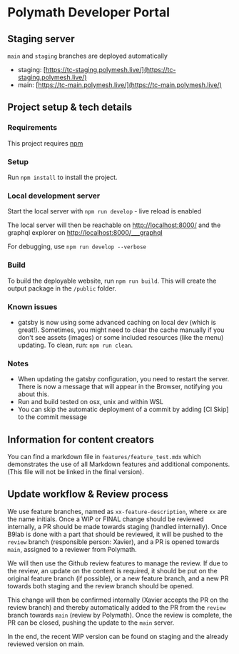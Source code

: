 # Polymath Developer Portal

## Staging server
`main` and `staging` branches are deployed automatically
* staging: [https://tc-staging.polymesh.live/](https://tc-staging.polymesh.live/)
* main: [https://tc-main.polymesh.live/](https://tc-main.polymesh.live/)

## Project setup & tech details

### Requirements
This project requires [npm](https://www.npmjs.com/get-npm)

### Setup
Run `npm install` to install the project.

### Local development server
Start the local server with `npm run develop` - live reload is enabled

The local server will then be reachable on [http://localhost:8000/](http://localhost:8000/) and the graphql explorer on [http://localhost:8000/___graphql](http://localhost:8000/___graphql)

For debugging, use `npm run develop --verbose`

### Build
To build the deployable website, run `npm run build`. This will create the output package in the `/public` folder.

### Known issues
* gatsby is now using some advanced caching on local dev (which is great!). Sometimes, you might need to clear the cache manually if you don't see assets (images) or some included resources (like the menu) updating. To clean, run: `npm run clean`.

### Notes
* When updating the gatsby configuration, you need to restart the server. There is now a message that will appear in the Browser, notifying you about this.
* Run and build tested on osx, unix and within WSL
* You can skip the automatic deployment of a commit by adding [CI Skip] to the commit message

## Information for content creators
You can find a markdown file in `features/feature_test.mdx` which demonstrates the use of all Markdown features and additional components. (This file will not be linked in the final version).

## Update workflow & Review process
We use feature branches, named as `xx-feature-description`, where `xx` are the name initials. Once a WIP or FINAL change should be reviewed internally, a PR should be made towards staging (handled internally). Once B9lab is done with a part that should be reviewed, it will be pushed to the `review` branch (responsible person: Xavier), and a PR is opened towards `main`, assigned to a reviewer from Polymath.

We will then use the Github review features to manage the review. If due to the review, an update on the content is required, it should be put on the original feature branch (if possible), or a new feature branch, and a new PR towards both staging and the review branch should be opened.

This change will then be confirmed internally (Xavier accepts the PR on the review branch) and thereby automatically added to the PR from the `review` branch towards `main` (review by Polymath). Once the review is complete, the PR can be closed, pushing the update to the `main` server.

In the end, the recent WIP version can be found on staging and the already reviewed version on main.